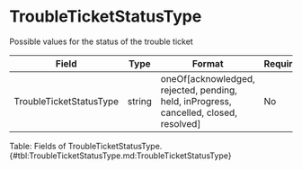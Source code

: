 <!--
    ATTENTION: This file was generated via gradle!
               Do NOT manually edit this file! Any such changes will be overwritten!
-->

# TroubleTicketStatusType

Possible values for the status of the trouble ticket

| Field | Type | Format | Required |
|-------|---|--------|---|
| TroubleTicketStatusType | string | oneOf[acknowledged, rejected, pending, held, inProgress, cancelled, closed, resolved] | No |

Table: Fields of TroubleTicketStatusType. {#tbl:TroubleTicketStatusType.md:TroubleTicketStatusType}
